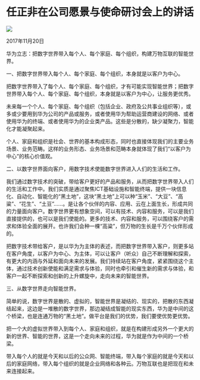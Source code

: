 # 任正非在公司愿景与使命研讨会上的讲话
<img class="pv" src="https://api.visitor.plantree.me/visitor-badge/pv?namespace=plantree.me&key=renzhengfei-speeches/在公司愿景与使命研讨会上的讲话.md">


2017年11月20日



华为立志：把数字世界带入每个人、每个家庭、每个组织，构建万物互联的智能世界。


  一、把数字世界带入每个人、每个家庭、每个组织，本身就是以客户为中心。

把数字世界带入了每个人、每个家庭、每个组织，才有可能实现智能世界；把数字世界带入每个人、每个家庭、每个组织，本身就是以客户为中心，让服务更优秀。

未来每一个个人、每个家庭、每个组织（包括企业、政府及公共事业组织等），或多或少要用到华为公司的产品或服务，或者使用华为帮助运营商建设的网络、或者使用华为的终端、或者使用华为的企业类产品。这些是分散的，缺少凝聚力，智能化才能凝聚起来。

个人、家庭和组织是社会、世界的基本构成形态，同时也直接体现我们的主要业务场景、业务范畴。这样的业务形态、业务场景和范畴本身就体现了我们“以客户为中心”的核心价值观。


  二、以数字世界面向客户，用数字技术使能数字世界进入人们的生活和工作。

我们通过数字技术的突破，带给客户更好的产品和服务，从而把数字世界带入人们的生活和工作中。我们实质是通过聚焦ICT基础设施和智能终端，提供一块信息化、自动化、智能化的“黑土地”，这块“黑土地”上可以种“玉米”、“大豆”、“高粱”、“花生”、“土豆”……。是让各个伙伴的内容、应用、云在上面生长，形成共同的力量面向客户。数字世界更有想象空间，可以有技术、内容和服务，可以是我们直接提供的，也可以是我们使能的。更多的技术、内容和服务，可以围绕客户的需求和体验全面的展开。也许我们会种一棵“高粱”，但万物的生长是千万个伙伴形成的。

把数字技术带给客户，是以华为为主体的表述，而把数字世界带入客户，则更多站在客户角度，以客户为中心、为主体，可以让客户（听众）自己不断理解和探索，有更大的内涵与外延和面向未来的发展。我们持续站在客户角度，紧紧围绕这个主体，通过技术创新使能和满足需求与体验，同时也牵引和催生新的需求与体验，和客户一起不断探索和创新的上升螺旋中，走向未来的智能世界。


  三、从数字世界走向智能世界。

简单的说，数字世界是散的、虚拟的，智能世界是凝结的、现实的，把散的东西凝结起来，这边是一堆散的数字世界，那边凝结成智能的现实东西，华为是中间的这个桥梁，也是连通万物的“黑土地”。做平台是我们的优势，我们要使优势更优势。

把一个大的虚拟世界带入到每个人、家庭和组织，就是在构建形成另外一个更大的新的世界、智能的世界，这是一个走向未来的过程，华为就是作为中间的一个桥梁。

带入每个人的就是今天和以后的公众网、智能终端，带入每个家庭的就是今天和以后的家庭网络，带入每个组织的就是企业网络和各种云。万物互联也是把现在和未来连接起来。
